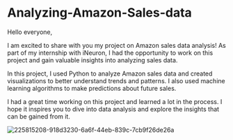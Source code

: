 # Analyzing-Amazon-Sales-data
Hello everyone,

I am excited to share with you my project on Amazon sales data analysis! As part of my internship with iNeuron, I had the opportunity to work on this project and gain valuable insights into analyzing sales data.

In this project, I used Python to analyze Amazon sales data and created visualizations to better understand trends and patterns. I also used machine learning algorithms to make predictions about future sales.

I had a great time working on this project and learned a lot in the process. I hope it inspires you to dive into data analysis and explore the insights that can be gained from it.

![225815208-918d3230-6a6f-44eb-839c-7cb9f26de26a](https://github.com/user-attachments/assets/a37a5aed-ffc1-438e-8c72-6132f95c1cfd)
